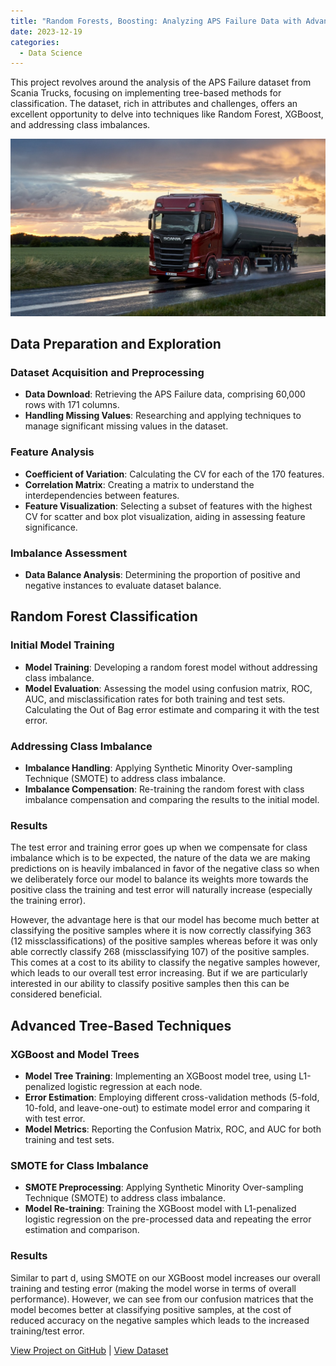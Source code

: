 ```yaml
---
title: "Random Forests, Boosting: Analyzing APS Failure Data with Advanced Machine Learning "
date: 2023-12-19
categories:
  - Data Science
---
```


This project revolves around the analysis of the APS Failure dataset from Scania Trucks, focusing on implementing tree-based methods for classification. The dataset, rich in attributes and challenges, offers an excellent opportunity to delve into techniques like Random Forest, XGBoost, and addressing class imbalances.


![Alt text for image](/assets/images/scania-trucks.jpeg)

<!--more-->

## Data Preparation and Exploration
### Dataset Acquisition and Preprocessing
- **Data Download**: Retrieving the APS Failure data, comprising 60,000 rows with 171 columns.
- **Handling Missing Values**: Researching and applying techniques to manage significant missing values in the dataset.

### Feature Analysis
- **Coefficient of Variation**: Calculating the CV for each of the 170 features.
- **Correlation Matrix**: Creating a matrix to understand the interdependencies between features.
- **Feature Visualization**: Selecting a subset of features with the highest CV for scatter and box plot visualization, aiding in assessing feature significance.

### Imbalance Assessment
- **Data Balance Analysis**: Determining the proportion of positive and negative instances to evaluate dataset balance.

## Random Forest Classification
### Initial Model Training
- **Model Training**: Developing a random forest model without addressing class imbalance.
- **Model Evaluation**: Assessing the model using confusion matrix, ROC, AUC, and misclassification rates for both training and test sets. Calculating the Out of Bag error estimate and comparing it with the test error.

### Addressing Class Imbalance
- **Imbalance Handling**: Applying Synthetic Minority Over-sampling Technique (SMOTE) to address class imbalance.
- **Imbalance Compensation**: Re-training the random forest with class imbalance compensation and comparing the results to the initial model.

### Results

The test error and training error goes up when we compensate for class imbalance which is to be expected, the nature of the data we are making predictions on is heavily imbalanced in favor of the negative class so when we deliberately force our model to balance its weights more towards the positive class the training and test error will naturally increase (especially the training error).

However, the advantage here is that our model has become much better at classifying the positive samples where it is now correctly classifying 363 (12 missclassifications) of the positive samples whereas before it was only able correctly classify 268 (missclassifying 107) of the positive samples. This comes at a cost to its ability to classify the negative samples however, which leads to our overall test error increasing. But if we are particularly interested in our ability to classify positive samples then this can be considered beneficial.

## Advanced Tree-Based Techniques
### XGBoost and Model Trees
- **Model Tree Training**: Implementing an XGBoost model tree, using L1-penalized logistic regression at each node. 
- **Error Estimation**: Employing different cross-validation methods (5-fold, 10-fold, and leave-one-out) to estimate model error and comparing it with test error.
- **Model Metrics**: Reporting the Confusion Matrix, ROC, and AUC for both training and test sets.

### SMOTE for Class Imbalance
- **SMOTE Preprocessing**: Applying Synthetic Minority Over-sampling Technique (SMOTE) to address class imbalance.
- **Model Re-training**: Training the XGBoost model with L1-penalized logistic regression on the pre-processed data and repeating the error estimation and comparison.

### Results

Similar to part d, using SMOTE on our XGBoost model increases our overall training and testing error (making the model worse in terms of overall performance). However, we can see from our confusion matrices that the model becomes better at classifying positive samples, at the cost of reduced accuracy on the negative samples which leads to the increased training/test error.

[View Project on GitHub](https://github.com/Payapulli/aps-failure-prediction) |
[View Dataset](https://archive.ics.uci.edu/ml/datasets/APS+Failure+at+Scania+Trucks)
